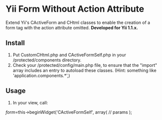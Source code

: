 Yii Form Without Action Attribute
=================================

 Extend Yii's CActiveForm and CHtml classes to enable the creation of a form tag with the action attribute omitted. **Developed for Yii 1.1.x.**


Install
--
 1. Put CustomCHtml.php and CActiveFormSelf.php in your /protected/components directory.
 2. Check your /protected/config/main.php file, to ensure that the "import" array includes an entry to autoload these classes. (Hint: something like 'application.components.*',)
 
Usage
--

 1. In your view, call:
 
 $form=$this->beginWidget('CActiveFormSelf', array(
  // params
 );
